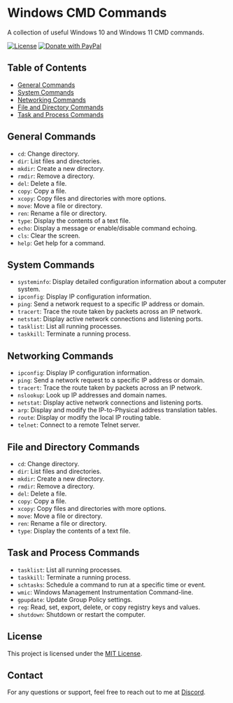 # Windows CMD Commands

A collection of useful Windows 10 and Windows 11 CMD commands.

[![License](https://img.shields.io/badge/License-MIT-blue.svg)](LICENSE)
[![Donate with PayPal](https://www.paypalobjects.com/en_US/i/btn/btn_donate_SM.gif)](https://www.paypal.com/donate/?hosted_button_id=U3VMA6UAZLUAN)


## Table of Contents

- [General Commands](#general-commands)
- [System Commands](#system-commands)
- [Networking Commands](#networking-commands)
- [File and Directory Commands](#file-and-directory-commands)
- [Task and Process Commands](#task-and-process-commands)

## General Commands

- `cd`: Change directory.
- `dir`: List files and directories.
- `mkdir`: Create a new directory.
- `rmdir`: Remove a directory.
- `del`: Delete a file.
- `copy`: Copy a file.
- `xcopy`: Copy files and directories with more options.
- `move`: Move a file or directory.
- `ren`: Rename a file or directory.
- `type`: Display the contents of a text file.
- `echo`: Display a message or enable/disable command echoing.
- `cls`: Clear the screen.
- `help`: Get help for a command.

## System Commands

- `systeminfo`: Display detailed configuration information about a computer system.
- `ipconfig`: Display IP configuration information.
- `ping`: Send a network request to a specific IP address or domain.
- `tracert`: Trace the route taken by packets across an IP network.
- `netstat`: Display active network connections and listening ports.
- `tasklist`: List all running processes.
- `taskkill`: Terminate a running process.

## Networking Commands

- `ipconfig`: Display IP configuration information.
- `ping`: Send a network request to a specific IP address or domain.
- `tracert`: Trace the route taken by packets across an IP network.
- `nslookup`: Look up IP addresses and domain names.
- `netstat`: Display active network connections and listening ports.
- `arp`: Display and modify the IP-to-Physical address translation tables.
- `route`: Display or modify the local IP routing table.
- `telnet`: Connect to a remote Telnet server.

## File and Directory Commands

- `cd`: Change directory.
- `dir`: List files and directories.
- `mkdir`: Create a new directory.
- `rmdir`: Remove a directory.
- `del`: Delete a file.
- `copy`: Copy a file.
- `xcopy`: Copy files and directories with more options.
- `move`: Move a file or directory.
- `ren`: Rename a file or directory.
- `type`: Display the contents of a text file.

## Task and Process Commands

- `tasklist`: List all running processes.
- `taskkill`: Terminate a running process.
- `schtasks`: Schedule a command to run at a specific time or event.
- `wmic`: Windows Management Instrumentation Command-line.
- `gpupdate`: Update Group Policy settings.
- `reg`: Read, set, export, delete, or copy registry keys and values.
- `shutdown`: Shutdown or restart the computer.

## License

This project is licensed under the [MIT License](LICENSE).

## Contact

For any questions or support, feel free to reach out to me at [Discord](https://discord.gg/96kEy8FJ6v).
